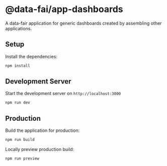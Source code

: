 # @data-fai/app-dashboards

A data-fair application for generic dashboards created by assembling other applications.

## Setup

Install the dependencies:

```bash
npm install
```

## Development Server

Start the development server on `http://localhost:3000`

```bash
npm run dev
```

## Production

Build the application for production:

```bash
npm run build
```

Locally preview production build:

```bash
npm run preview
```